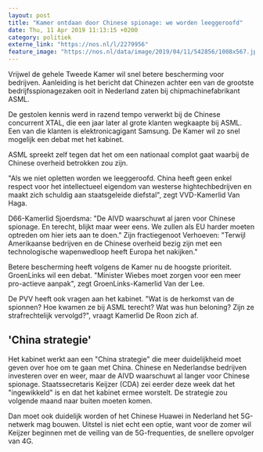 ```yaml
---
layout: post
title: "Kamer ontdaan door Chinese spionage: we worden leeggeroofd"
date: Thu, 11 Apr 2019 11:13:15 +0200
category: politiek
externe_link: "https://nos.nl/l/2279956"
feature_image: "https://nos.nl/data/image/2019/04/11/542856/1008x567.jpg"
---
```


<p>Vrijwel de gehele Tweede Kamer wil snel betere bescherming voor bedrijven. Aanleiding is het bericht dat Chinezen achter een van de grootste bedrijfsspionagezaken ooit in Nederland zaten bij chipmachinefabrikant ASML.</p>
<p>De gestolen kennis werd in razend tempo verwerkt bij de Chinese concurrent XTAL, die een jaar later al grote klanten wegkaapte bij ASML. Een van die klanten is elektronicagigant Samsung. De Kamer wil zo snel mogelijk een debat met het kabinet.</p>
<p>ASML spreekt zelf tegen dat het om een nationaal complot gaat waarbij de Chinese overheid betrokken zou zijn.</p>
<p>"Als we niet opletten worden we leeggeroofd. China heeft geen enkel respect voor het intellectueel eigendom van westerse hightechbedrijven en maakt zich schuldig aan staatsgeleide diefstal", zegt VVD-Kamerlid Van Haga.</p>
<p>D66-Kamerlid Sjoerdsma: "De AIVD waarschuwt al jaren voor Chinese spionage. En terecht, blijkt maar weer eens. We zullen als EU harder moeten optreden om hier iets aan te doen." Zijn fractiegenoot Verhoeven: "Terwijl Amerikaanse bedrijven en de Chinese overheid bezig zijn met een technologische wapenwedloop heeft Europa het nakijken."</p>
<p>Betere bescherming heeft volgens de Kamer nu de hoogste prioriteit. GroenLinks wil een debat. "Minister Wiebes moet zorgen voor een meer pro-actieve aanpak", zegt GroenLinks-Kamerlid Van der Lee. </p>
<p>De PVV heeft ook vragen aan het kabinet. "Wat is de herkomst van de spionnen? Hoe kwamen ze bij ASML terecht? Wat was hun beloning? Zijn ze strafrechtelijk vervolgd?", vraagt Kamerlid De Roon zich af.</p>
<h2>'China strategie'</h2>
<p>Het kabinet werkt aan een "China strategie" die meer duidelijkheid moet geven over hoe om te gaan met China. Chinese en Nederlandse bedrijven investeren over en weer, maar de AIVD waarschuwt al langer voor Chinese spionage. Staatssecretaris Keijzer (CDA) zei eerder deze week dat het "ingewikkeld" is en dat het kabinet ermee worstelt. De strategie zou volgende maand naar buiten moeten komen.</p>
<p>Dan moet ook duidelijk worden of het Chinese Huawei in Nederland het 5G-netwerk mag bouwen. Uitstel is niet echt een optie, want voor de zomer wil Keijzer beginnen met de veiling van de 5G-frequenties, de snellere opvolger van 4G.</p>
